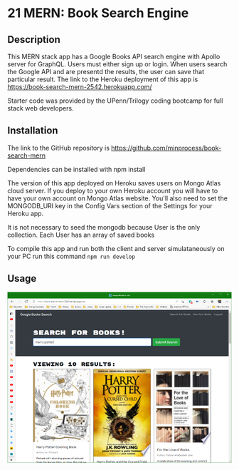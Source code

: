 # 21 MERN: Book Search Engine

## Description
This MERN stack app has a Google Books API search engine with Apollo server for GraphQL. Users must either sign up or login. When users search the Google API and are presentd the results, the user can save that particular result. The link to the Heroku deployment of this app is  
https://book-search-mern-2542.herokuapp.com/

Starter code was provided by the UPenn/Trilogy coding bootcamp for full stack web developers.

## Installation
The link to the GitHub repository is https://github.com/minprocess/book-search-mern

Dependencies can be installed with 
npm install

The version of this app deployed on Heroku saves users on Mongo Atlas cloud server. If you deploy to your own Heroku account you will have to have your own account on Mongo Atlas website. You'll also need to set the MONGODB_URI key in the Config Vars section of the Settings for your Heroku app.

It is not necessary to seed the mongodb because User is the only collection. Each User has an array of saved books

To compile this app and run both the client and server simulataneously on your PC run this command
`npm run develop`

## Usage

   ![alt test](assets/front-page-showing-search-results.png)